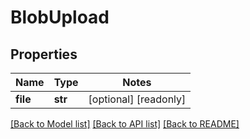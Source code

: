 # BlobUpload

## Properties
Name | Type | Notes
------------ | ------------- | -------------
**file** | **str** | [optional] [readonly] 

[[Back to Model list]](../README.md#documentation-for-models) [[Back to API list]](../README.md#documentation-for-api-endpoints) [[Back to README]](../README.md)


